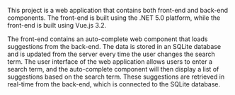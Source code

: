 
This project is a web application that contains both front-end and back-end components. 
The front-end is built using the .NET 5.0 platform, while the front-end is built using Vue.js 3.2. 

The front-end contains an auto-complete web component that loads suggestions from the back-end. 
The data is stored in an SQLite database and is updated from the server every time the user changes the search term. 
The user interface of the web application allows users to enter a search term, 
and the auto-complete component will then display a list of suggestions based on the search term. 
These suggestions are retrieved in real-time from the back-end, which is connected to the SQLite database. 
